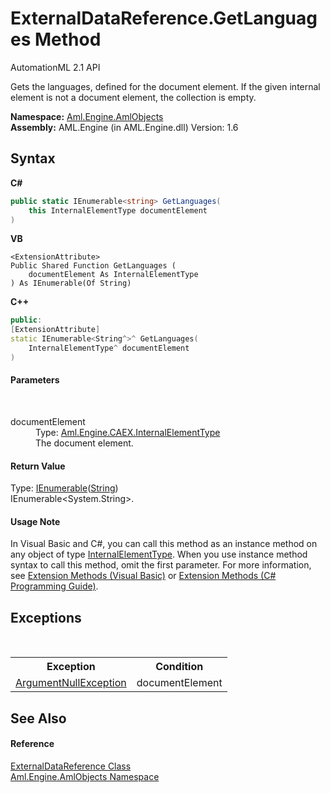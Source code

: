 # ExternalDataReference.GetLanguages Method 
AutomationML 2.1 API 

Gets the languages, defined for the document element. If the given internal element is not a document element, the collection is empty.

**Namespace:**&nbsp;<a href="N_Aml_Engine_AmlObjects">Aml.Engine.AmlObjects</a><br />**Assembly:**&nbsp;AML.Engine (in AML.Engine.dll) Version: 1.6

## Syntax

**C#**<br />
``` C#
public static IEnumerable<string> GetLanguages(
	this InternalElementType documentElement
)
```

**VB**<br />
``` VB
<ExtensionAttribute>
Public Shared Function GetLanguages ( 
	documentElement As InternalElementType
) As IEnumerable(Of String)
```

**C++**<br />
``` C++
public:
[ExtensionAttribute]
static IEnumerable<String^>^ GetLanguages(
	InternalElementType^ documentElement
)
```


#### Parameters
&nbsp;<dl><dt>documentElement</dt><dd>Type: <a href="T_Aml_Engine_CAEX_InternalElementType">Aml.Engine.CAEX.InternalElementType</a><br />The document element.</dd></dl>

#### Return Value
Type: <a href="https://docs.microsoft.com/dotnet/api/system.collections.generic.ienumerable-1" target="_parent" rel="noopener noreferrer">IEnumerable</a>(<a href="https://docs.microsoft.com/dotnet/api/system.string" target="_parent" rel="noopener noreferrer">String</a>)<br />IEnumerable<System.String>.

#### Usage Note
In Visual Basic and C#, you can call this method as an instance method on any object of type <a href="T_Aml_Engine_CAEX_InternalElementType">InternalElementType</a>. When you use instance method syntax to call this method, omit the first parameter. For more information, see <a href="https://docs.microsoft.com/dotnet/visual-basic/programming-guide/language-features/procedures/extension-methods" target="_blank" rel="noopener noreferrer">Extension Methods (Visual Basic)</a> or <a href="https://docs.microsoft.com/dotnet/csharp/programming-guide/classes-and-structs/extension-methods" target="_blank" rel="noopener noreferrer">Extension Methods (C# Programming Guide)</a>.

## Exceptions
&nbsp;<table><tr><th>Exception</th><th>Condition</th></tr><tr><td><a href="https://docs.microsoft.com/dotnet/api/system.argumentnullexception" target="_parent" rel="noopener noreferrer">ArgumentNullException</a></td><td>documentElement</td></tr></table>

## See Also


#### Reference
<a href="T_Aml_Engine_AmlObjects_ExternalDataReference">ExternalDataReference Class</a><br /><a href="N_Aml_Engine_AmlObjects">Aml.Engine.AmlObjects Namespace</a><br />